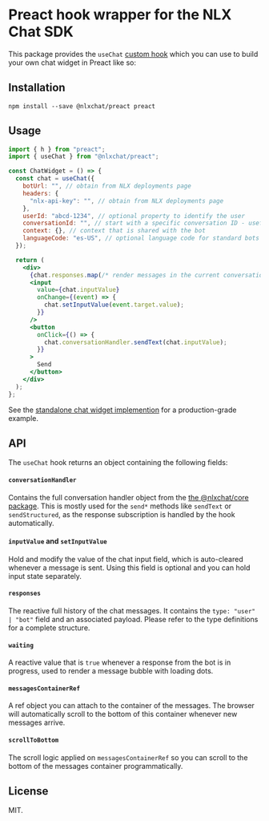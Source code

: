 # Preact hook wrapper for the NLX Chat SDK

This package provides the `useChat` [custom hook](https://preactjs.com/guide/v10/hooks/#app) which you can use to build your own chat widget in Preact like so:

## Installation

`npm install --save @nlxchat/preact preact`

## Usage

```jsx
import { h } from "preact";
import { useChat } from "@nlxchat/preact";

const ChatWidget = () => {
  const chat = useChat({
    botUrl: "", // obtain from NLX deployments page
    headers: {
      "nlx-api-key": "", // obtain from NLX deployments page
    },
    userId: "abcd-1234", // optional property to identify the user
    conversationId: "", // start with a specific conversation ID - useful if you want to resume a previous conversation
    context: {}, // context that is shared with the bot
    languageCode: "es-US", // optional language code for standard bots that do not run on US English
  });

  return (
    <div>
      {chat.responses.map(/* render messages in the current conversation */)}
      <input
        value={chat.inputValue}
        onChange={(event) => {
          chat.setInputValue(event.target.value);
        }}
      />
      <button
        onClick={() => {
          chat.conversationHandler.sendText(chat.inputValue);
        }}
      >
        Send
      </button>
    </div>
  );
};
```

See the [standalone chat widget implemention](https://github.com/nlxai/chat-sdk/blob/master/packages/widget/src/index.tsx) for a production-grade example.

## API

The `useChat` hook returns an object containing the following fields:

#### `conversationHandler`

Contains the full conversation handler object from the [the @nlxchat/core package](https://github.com/nlxai/chat-sdk/blob/master/packages/core/README.md). This is mostly used for the `send*` methods like `sendText` or `sendStructured`, as the response subscription is handled by the hook automatically.

#### `inputValue` and `setInputValue`

Hold and modify the value of the chat input field, which is auto-cleared whenever a message is sent. Using this field is optional and you can hold input state separately.

#### `responses`

The reactive full history of the chat messages. It contains the `type: "user" | "bot"` field and an associated payload. Please refer to the type definitions for a complete structure.

#### `waiting`

A reactive value that is `true` whenever a response from the bot is in progress, used to render a message bubble with loading dots.

#### `messagesContainerRef`

A ref object you can attach to the container of the messages. The browser will automatically scroll to the bottom of this container whenever new messages arrive.

#### `scrollToBottom`

The scroll logic applied on `messagesContainerRef` so you can scroll to the bottom of the messages container programmatically.

## License

MIT.
